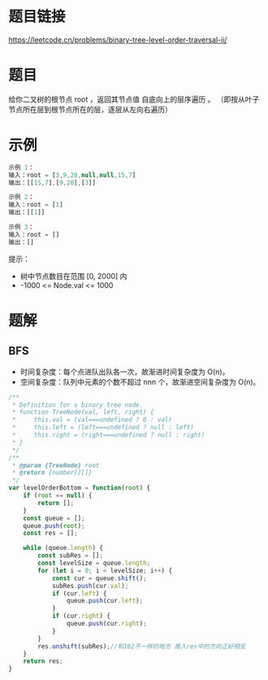 
# 题目链接

https://leetcode.cn/problems/binary-tree-level-order-traversal-ii/

# 题目

给你二叉树的根节点 root ，返回其节点值 自底向上的层序遍历 。 （即按从叶子节点所在层到根节点所在的层，逐层从左向右遍历）

# 示例

```js
示例 1：
输入：root = [3,9,20,null,null,15,7]
输出：[[15,7],[9,20],[3]]

示例 2：
输入：root = [1]
输出：[[1]]

示例 3：
输入：root = []
输出：[]
```

提示：

- 树中节点数目在范围 [0, 2000] 内
- -1000 <= Node.val <= 1000

# 题解


## BFS

- 时间复杂度：每个点进队出队各一次，故渐进时间复杂度为 O(n)。
- 空间复杂度：队列中元素的个数不超过 nnn 个，故渐进空间复杂度为 O(n)。

```js
/**
 * Definition for a binary tree node.
 * function TreeNode(val, left, right) {
 *     this.val = (val===undefined ? 0 : val)
 *     this.left = (left===undefined ? null : left)
 *     this.right = (right===undefined ? null : right)
 * }
 */
/**
 * @param {TreeNode} root
 * @return {number[][]}
 */
var levelOrderBottom = function(root) {
    if (root == null) {
        return [];
    }
    const queue = [];
    queue.push(root);
    const res = [];

    while (queue.length) {
        const subRes = [];
        const levelSize = queue.length;
        for (let i = 0; i < levelSize; i++) {
            const cur = queue.shift();
            subRes.push(cur.val);
            if (cur.left) {
                queue.push(cur.left);
            }
            if (cur.right) {
                queue.push(cur.right);
            }
        }
        res.unshift(subRes);//和102不一样的地方 推入res中的方向正好相反
    }
    return res;
}
```
